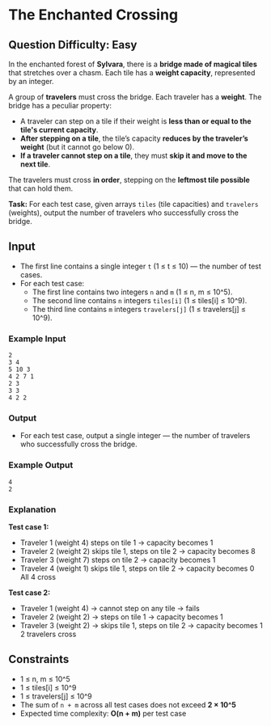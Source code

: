 # The Enchanted Crossing

## Question Difficulty: Easy

In the enchanted forest of **Sylvara**, there is a **bridge made of magical tiles** that stretches over a chasm. Each tile has a **weight capacity**, represented by an integer.  

A group of **travelers** must cross the bridge. Each traveler has a **weight**. The bridge has a peculiar property:

- A traveler can step on a tile if their weight is **less than or equal to the tile's current capacity**.  
- **After stepping on a tile**, the tile’s capacity **reduces by the traveler’s weight** (but it cannot go below 0).  
- **If a traveler cannot step on a tile**, they must **skip it and move to the next tile**.  

The travelers must cross **in order**, stepping on the **leftmost tile possible** that can hold them.  

**Task:** For each test case, given arrays `tiles` (tile capacities) and `travelers` (weights), output the number of travelers who successfully cross the bridge.  


## Input
- The first line contains a single integer `t` (1 ≤ t ≤ 10) — the number of test cases.  
- For each test case:  
  - The first line contains two integers `n` and `m` (1 ≤ n, m ≤ 10^5).  
  - The second line contains `n` integers `tiles[i]` (1 ≤ tiles[i] ≤ 10^9).  
  - The third line contains `m` integers `travelers[j]` (1 ≤ travelers[j] ≤ 10^9).

### Example Input
```
2
3 4
5 10 3
4 2 7 1
2 3
3 3
4 2 2
```

### Output
- For each test case, output a single integer — the number of travelers who successfully cross the bridge.

### Example Output
```
4
2
```

### Explanation
**Test case 1:**  
- Traveler 1 (weight 4) steps on tile 1 → capacity becomes 1  
- Traveler 2 (weight 2) skips tile 1, steps on tile 2 → capacity becomes 8  
- Traveler 3 (weight 7) steps on tile 2 → capacity becomes 1  
- Traveler 4 (weight 1) skips tile 1, steps on tile 2 → capacity becomes 0  
  All 4 cross  

**Test case 2:**  
- Traveler 1 (weight 4) → cannot step on any tile → fails  
- Traveler 2 (weight 2) → steps on tile 1 → capacity becomes 1  
- Traveler 3 (weight 2) → skips tile 1, steps on tile 2 → capacity becomes 1  
  2 travelers cross
 
## Constraints
- 1 ≤ n, m ≤ 10^5  
- 1 ≤ tiles[i] ≤ 10^9  
- 1 ≤ travelers[j] ≤ 10^9  
- The sum of `n + m` across all test cases does not exceed **2 × 10^5**  
- Expected time complexity: **O(n + m)** per test case  
